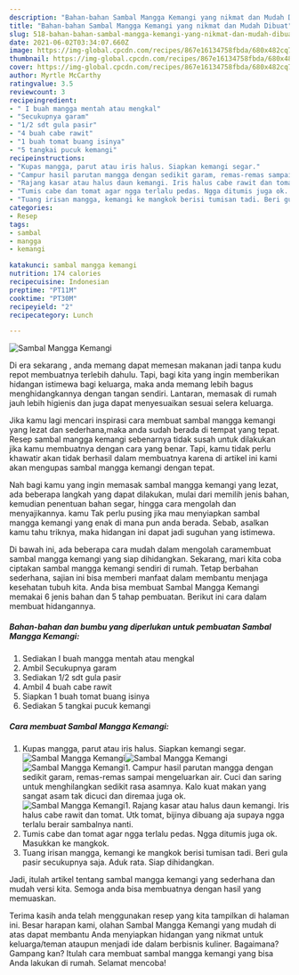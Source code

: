 ```yaml
---
description: "Bahan-bahan Sambal Mangga Kemangi yang nikmat dan Mudah Dibuat"
title: "Bahan-bahan Sambal Mangga Kemangi yang nikmat dan Mudah Dibuat"
slug: 518-bahan-bahan-sambal-mangga-kemangi-yang-nikmat-dan-mudah-dibuat
date: 2021-06-02T03:34:07.660Z
image: https://img-global.cpcdn.com/recipes/867e16134758fbda/680x482cq70/sambal-mangga-kemangi-foto-resep-utama.jpg
thumbnail: https://img-global.cpcdn.com/recipes/867e16134758fbda/680x482cq70/sambal-mangga-kemangi-foto-resep-utama.jpg
cover: https://img-global.cpcdn.com/recipes/867e16134758fbda/680x482cq70/sambal-mangga-kemangi-foto-resep-utama.jpg
author: Myrtle McCarthy
ratingvalue: 3.5
reviewcount: 3
recipeingredient:
- " I buah mangga mentah atau mengkal"
- "Secukupnya garam"
- "1/2 sdt gula pasir"
- "4 buah cabe rawit"
- "1 buah tomat buang isinya"
- "5 tangkai pucuk kemangi"
recipeinstructions:
- "Kupas mangga, parut atau iris halus. Siapkan kemangi segar."
- "Campur hasil parutan mangga dengan sedikit garam, remas-remas sampai mengeluarkan air. Cuci dan saring untuk menghilangkan sedikit rasa asamnya. Kalo kuat makan yang sangat asam tak dicuci dan diremaa juga ok."
- "Rajang kasar atau halus daun kemangi. Iris halus cabe rawit dan tomat. Utk tomat, bijinya dibuang aja supaya ngga terlalu berair sambalnya nanti."
- "Tumis cabe dan tomat agar ngga terlalu pedas. Ngga ditumis juga ok. Masukkan ke mangkok."
- "Tuang irisan mangga, kemangi ke mangkok berisi tumisan tadi. Beri gula pasir secukupnya saja. Aduk rata. Siap dihidangkan."
categories:
- Resep
tags:
- sambal
- mangga
- kemangi

katakunci: sambal mangga kemangi 
nutrition: 174 calories
recipecuisine: Indonesian
preptime: "PT11M"
cooktime: "PT30M"
recipeyield: "2"
recipecategory: Lunch

---
```



![Sambal Mangga Kemangi](https://img-global.cpcdn.com/recipes/867e16134758fbda/680x482cq70/sambal-mangga-kemangi-foto-resep-utama.jpg)

Di era  sekarang , anda memang dapat memesan makanan jadi tanpa kudu repot membuatnya terlebih dahulu. Tapi, bagi kita yang ingin memberikan hidangan istimewa bagi keluarga, maka anda memang lebih bagus menghidangkannya dengan tangan sendiri. Lantaran, memasak di rumah jauh lebih higienis dan juga dapat menyesuaikan sesuai selera keluarga.

Jika kamu lagi mencari inspirasi cara membuat sambal mangga kemangi yang lezat dan sederhana,maka anda sudah berada di tempat yang tepat. Resep sambal mangga kemangi  sebenarnya tidak susah untuk dilakukan jika kamu membuatnya dengan cara yang benar. Tapi, kamu tidak perlu khawatir akan tidak berhasil dalam membuatnya 
karena di artikel ini kami akan mengupas sambal mangga kemangi dengan tepat.  



Nah bagi kamu yang ingin memasak sambal mangga kemangi yang lezat, ada beberapa langkah yang dapat dilakukan, mulai dari memilih jenis bahan, kemudian penentuan bahan segar, hingga cara mengolah dan menyajikannya. kamu Tak perlu pusing jika mau menyiapkan sambal mangga kemangi yang enak di mana pun anda berada. Sebab, asalkan kamu  tahu triknya, maka hidangan ini dapat jadi suguhan yang istimewa.

Di bawah ini, ada beberapa cara mudah dalam mengolah caramembuat sambal mangga kemangi yang siap dihidangkan. Sekarang, mari kita coba ciptakan sambal mangga kemangi sendiri di rumah. Tetap berbahan sederhana, sajian ini bisa memberi manfaat dalam membantu menjaga kesehatan tubuh kita. Anda bisa membuat Sambal Mangga Kemangi memakai 6 jenis bahan dan 5 tahap pembuatan. Berikut ini cara dalam membuat hidangannya.

<!--inarticleads1-->

##### Bahan-bahan dan bumbu yang diperlukan untuk pembuatan Sambal Mangga Kemangi:

1. Sediakan  I buah mangga mentah atau mengkal
1. Ambil Secukupnya garam
1. Sediakan 1/2 sdt gula pasir
1. Ambil 4 buah cabe rawit
1. Siapkan 1 buah tomat buang isinya
1. Sediakan 5 tangkai pucuk kemangi




<!--inarticleads2-->

##### Cara membuat Sambal Mangga Kemangi:

1. Kupas mangga, parut atau iris halus. Siapkan kemangi segar.
<img src="https://img-global.cpcdn.com/steps/5e3c2e18b56b546b/160x128cq70/sambal-mangga-kemangi-langkah-memasak-1-foto.jpg" alt="Sambal Mangga Kemangi"><img src="https://img-global.cpcdn.com/steps/e1eeaef48f52e236/160x128cq70/sambal-mangga-kemangi-langkah-memasak-1-foto.jpg" alt="Sambal Mangga Kemangi"><img src="https://img-global.cpcdn.com/steps/7d545379031c5216/160x128cq70/sambal-mangga-kemangi-langkah-memasak-1-foto.jpg" alt="Sambal Mangga Kemangi">1. Campur hasil parutan mangga dengan sedikit garam, remas-remas sampai mengeluarkan air. Cuci dan saring untuk menghilangkan sedikit rasa asamnya. Kalo kuat makan yang sangat asam tak dicuci dan diremaa juga ok.
<img src="https://img-global.cpcdn.com/steps/6bfeb2e9238ee24c/160x128cq70/sambal-mangga-kemangi-langkah-memasak-2-foto.jpg" alt="Sambal Mangga Kemangi">1. Rajang kasar atau halus daun kemangi. Iris halus cabe rawit dan tomat. Utk tomat, bijinya dibuang aja supaya ngga terlalu berair sambalnya nanti.
1. Tumis cabe dan tomat agar ngga terlalu pedas. Ngga ditumis juga ok. Masukkan ke mangkok.
1. Tuang irisan mangga, kemangi ke mangkok berisi tumisan tadi. Beri gula pasir secukupnya saja. Aduk rata. Siap dihidangkan.




Jadi, itulah artikel tentang  sambal mangga kemangi  yang sederhana dan mudah versi kita. Semoga anda bisa membuatnya dengan hasil yang memuaskan. 

Terima kasih anda telah menggunakan resep yang kita tampilkan di halaman ini. Besar harapan kami, olahan  Sambal Mangga Kemangi yang mudah di atas dapat membantu Anda menyiapkan hidangan yang nikmat untuk keluarga/teman ataupun menjadi ide dalam berbisnis kuliner. Bagaimana? Gampang kan? Itulah cara membuat sambal mangga kemangi yang bisa Anda lakukan di rumah. Selamat mencoba!

